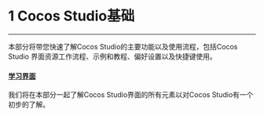 # 1 Cocos Studio基础
---

本部分将带您快速了解Cocos Studio的主要功能以及使用流程，包括Cocos Studio 界面资源工作流程、示例和教程、偏好设置以及快捷键使用。

#### [学习界面](../interface/about/en.md)

我们将在本部分一起了解Cocos Studio界面的所有元素以对Cocos Studio有一个初步的了解。
